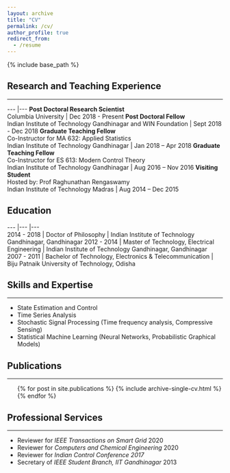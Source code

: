 ```yaml
---
layout: archive
title: "CV"
permalink: /cv/
author_profile: true
redirect_from:
  - /resume
---
```


{% include base_path %}

## Research and Teaching Experience
___

--- |--- 
 **Post Doctoral Research Scientist**<br>Columbia University | Dec 2018 - Present 
 **Post Doctoral Fellow**<br>Indian Institute of Technology Gandhinagar and WIN Foundation | Sept 2018 - Dec 2018 
 **Graduate Teaching Fellow**<br>Co-Instructor for MA 632: Applied Statistics<br>Indian Institute of Technology Gandhinagar | Jan 2018 – Apr 2018 
 **Graduate Teaching Fellow**<br>Co-Instructor for ES 613: Modern Control Theory<br>Indian Institute of Technology Gandhinagar | Aug 2016 – Nov 2016 
 **Visiting Student**<br>Hosted by: Prof Raghunathan Rengaswamy<br>Indian Institute of Technology Madras | Aug 2014 – Dec 2015 

## Education

---	|---	|---	
 2014 - 2018 | Doctor of Philosophy | Indian Institute of Technology Gandhinagar, Gandhinagar 
 2012 - 2014 | Master of Technology, Electrical Engineering | Indian Institute of Technology Gandhinagar, Gandhinagar 
 2007 - 2011 | Bachelor of Technology, Electronics & Telecommunication | Biju Patnaik University of Technology, Odisha 


## Skills and Expertise
___
* State Estimation and Control
* Time Series Analysis
* Stochastic Signal Processing (Time frequency analysis, Compressive Sensing)
* Statistical Machine Learning (Neural Networks, Probabilistic Graphical Models)


## Publications
___
  <ul>{% for post in site.publications %}
    {% include archive-single-cv.html %}
  {% endfor %}</ul>
 
  
## Professional Services
___
- Reviewer for *IEEE Transactions on Smart Grid* 2020
- Reviewer for *Computers and Chemical Engineering* 2020
- Reviewer for *Indian Control Conference 2017*
- Secretary of *IEEE Student Branch, IIT Gandhinagar* 2013
